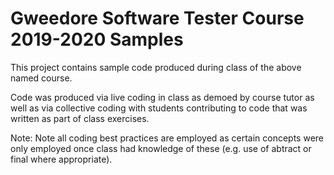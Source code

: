 # Gweedore Software Tester Course 2019-2020 Samples

This project contains sample code produced during class of the above named course.

Code was produced via live coding in class as demoed by course tutor as well as via collective coding 
with students contributing to code that was written as part of class exercises.

Note: Note all coding best practices are employed as certain concepts were only employed once class had knowledge of 
these (e.g. use of abtract or final where appropriate).